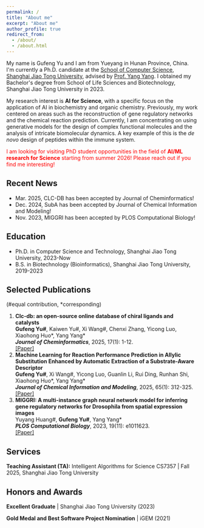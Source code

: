 ```yaml
---
permalink: /
title: "About me"
excerpt: "About me"
author_profile: true
redirect_from: 
  - /about/
  - /about.html
---
```


My name is Gufeng Yu and I am from Yueyang in Hunan Province, China. I'm currently a Ph.D. candidate at the [School of Computer Science](https://www.cs.sjtu.edu.cn/index.aspx), [Shanghai Jiao Tong University](https://www.sjtu.edu.cn/), advised by [Prof. Yang Yang](https://www.cs.sjtu.edu.cn/PeopleDetail.aspx?id=72). I obtained my Bachelor's degree from School of Life Sciences and Biotechnology, Shanghai Jiao Tong University in 2023. 

My research interest is **AI for Science**, with a specific focus on the application of AI in biochemistry and organic chemistry. Previously, my work centered on areas such as the reconstruction of gene regulatory networks and the chemical reaction prediction. Currently, I am concentrating on using generative models for the design of complex functional molecules and the analysis of intricate biomolecular dynamics. A key example of this is the *de novo* design of peptides within the immune system.

<span style="color:red;">
I am looking for visiting PhD student opportunities in the field of <strong>AI/ML research for Science</strong> starting from summer 2026! Please reach out if you find me interesting!
</span>



## Recent News

- Mar. 2025, CLC-DB has been accepted by Journal of Cheminformatics!
- Dec. 2024, SubA has been accepted by Journal of Chemical Information and Modeling!
- Nov. 2023, MIGGRI has been accepted by PLOS Computational Biology!



## Education

- Ph.D. in Computer Science and Technology, Shanghai Jiao Tong University, 2023-Now
- B.S. in Biotechnology (Bioinformatics), Shanghai Jiao Tong University, 2019-2023



## Selected Publications

(#equal contribution, *corresponding)

1. **Clc-db: an open-source online database of chiral ligands and catalysts**  
    **Gufeng Yu#**, Kaiwen Yu#, Xi Wang#, Chenxi Zhang, Yicong Luo, Xiaohong Huo\*, Yang Yang*  
    ***Journal of Cheminformatics***, 2025, 17(1): 1-12.  
    [[Paper]](https://jcheminf.biomedcentral.com/articles/10.1186/s13321-025-00991-9)
5. **Machine Learning for Reaction Performance Prediction in Allylic Substitution Enhanced by Automatic Extraction of a Substrate-Aware Descriptor**  
    **Gufeng Yu#**, Xi Wang#, Yicong Luo, Guanlin Li, Rui Ding, Runhan Shi, Xiaohong Huo\*, Yang Yang*  
    ***Journal of Chemical Information and Modeling***, 2025, 65(1): 312-325.  
    [[Paper]](https://pubs.acs.org/doi/10.1021/acs.jcim.4c02120)
8. **MIGGRI: A multi-instance graph neural network model for inferring gene regulatory networks for Drosophila from spatial expression images**  
    Yuyang Huang#, **Gufeng Yu#**, Yang Yang*  
    ***PLOS Computational Biology***, 2023, 19(11): e1011623.  
    [[Paper]](https://journals.plos.org/ploscompbiol/article?id=10.1371/journal.pcbi.1011623)



## Services

**Teaching Assistant (TA):** Intelligent Algorithms for Science CS7357 \| Fall 2025, Shanghai Jiao Tong University



## Honors and Awards

**Excellent Graduate** \| Shanghai Jiao Tong University (2023)

**Gold Medal and Best Software Project Nomination** \| iGEM (2021)
